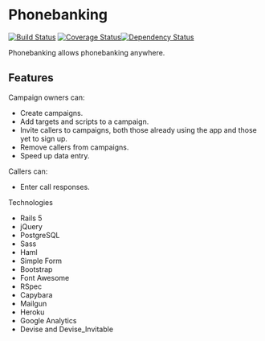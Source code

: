 Phonebanking
============

[![Build Status](https://travis-ci.org/slyeargin/phonebanking.svg)](https://travis-ci.org/slyeargin/phonebanking) [![Coverage Status](https://coveralls.io/repos/slyeargin/phonebanking/badge.png?branch=master)](https://coveralls.io/r/slyeargin/phonebanking?branch=master)[![Dependency Status](https://gemnasium.com/slyeargin/phonebanking.svg)](https://gemnasium.com/slyeargin/phonebanking)

Phonebanking allows phonebanking anywhere.

## Features

Campaign owners can:

* Create campaigns.
* Add targets and scripts to a campaign.
* Invite callers to campaigns, both those already using the app and those yet to sign up.
* Remove callers from campaigns.
* Speed up data entry.

Callers can:
* Enter call responses.

Technologies

* Rails 5
* jQuery
* PostgreSQL
* Sass
* Haml
* Simple Form
* Bootstrap
* Font Awesome
* RSpec
* Capybara
* Mailgun
* Heroku
* Google Analytics
* Devise and Devise_Invitable
